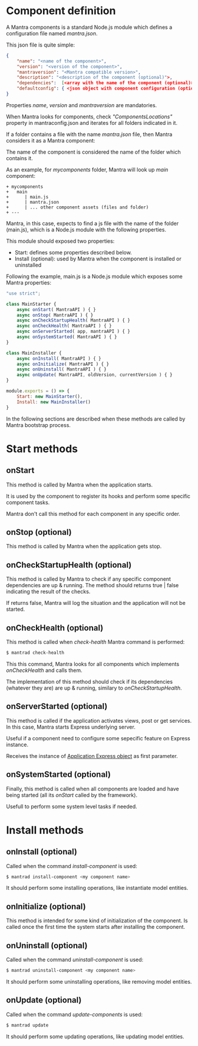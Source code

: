 # Component definition

A Mantra components is a standard Node.js module which defines a configuration file named *mantra.json*.

This json file is quite simple:

```json
{
    "name": "<name of the component>",
    "version": "<version of the component>",
    "mantraversion": "<Mantra compatible version>",
    "description": "<description of the component (optional)">,
    "dependencies":  [<array with the name of the component (optional)>],
    "defaultconfig": { <json object with component configuration (optional)> }
}
```

Properties *name*, *version* and *mantraversion* are mandatories.

When Mantra looks for components, check *"ComponentsLocations"* property in mantraconfig.json and iterates for all folders indicated in it.

If a folder contains a file with the name *mantra.json* file, then Mantra considers it as a Mantra component:

The name of the component is considered the name of the folder which contains it.

As an example, for *mycomponents* folder, Mantra will look up *main* component:

```
+ mycomponents
+   main
+      | main.js
+      | mantra.json
+      | ... other component assets (files and folder)
+ ---
```

Mantra, in this case, expects to find a js file with the name of the folder (main.js), which is a Node.js module with the following properties.

This module should exposed two properties:
* Start: defines some properties described below.
* Install (optional): used by Mantra when the component is installed or uninstalled
  
Following the example, main.js is a Node.js module which exposes some Mantra properties:

```js mantra.js file
"use strict";

class MainStarter {
    async onStart( MantraAPI ) { }
    async onStop( MantraAPI ) { }
    async onCheckStartupHealth( MantraAPI ) { }
    async onCheckHealth( MantraAPI ) { }
    async onServerStarted( app, mantraAPI ) { }
    async onSystemStarted( MantraAPI ) { }
}

class MainInstaller {
    async onInstall( MantraAPI ) { }
    async onInitialize( MantraAPI ) { }
    async onUninstall( MantraAPI ) { }
    async onUpdate( MantraAPI, oldVersion, currentVersion ) { }
}

module.exports = () => {
    Start: new MainStarter(),
    Install: new MainInstaller()
}
```

In the following sections are described when these methods are called by Mantra bootstrap process.

# Start methods
## onStart
This method is called by Mantra when the application starts.

It is used by the component to register its hooks and perform some specific component tasks.

Mantra don't call this method for each component in any specific order.

## onStop (optional)

This method is called by Mantra when the application gets stop.

## onCheckStartupHealth (optional)

This method is called by Mantra to check if any specific component dependencies are up & running. The method should returns true | false indicating the result of the checks.

If returns false, Mantra will log the situation and the application will not be started.

## onCheckHealth (optional)

This method is called when *check-health* Mantra command is performed:

```bash
$ mantrad check-health
```

This this command, Mantra looks for all components which implements *onCheckHealth* and calls them.

The implementation of this method should check if its dependencies (whatever they are) are up & running, similary to *onCheckStartupHealth*.

## onServerStarted (optional)

This method is called if the application activates views, post or get services. In this case, Mantra starts Express underlying server.

Useful if a component need to configure some sepecific feature on Express instance.

Receives the instance of [Application Express object](https://expressjs.com/es/4x/api.html#app) as first parameter.

## onSystemStarted (optional)

Finally, this method is called when all components are loaded and have being started (all its *onStart* called by the framework).

Usefull to perform some system level tasks if needed.


# Install methods
## onInstall (optional)

Called when the command *install-component* is used:

```bash
$ mantrad install-component <my component name>
```

It should perform some installing operations, like instantiate model entities.

## onInitialize (optional) 

This method is intended for some kind of initialization of the component. Is called once the first time the system starts after installing the component.

## onUninstall (optional)

Called when the command *uninstall-component* is used:

```bash
$ mantrad uninstall-component <my component name>
```

It should perform some uninstalling operations, like removing model entities.

## onUpdate (optional)

Called when the command *update-components* is used:

```bash
$ mantrad update
```

It should perform some updating operations, like updating model entities.